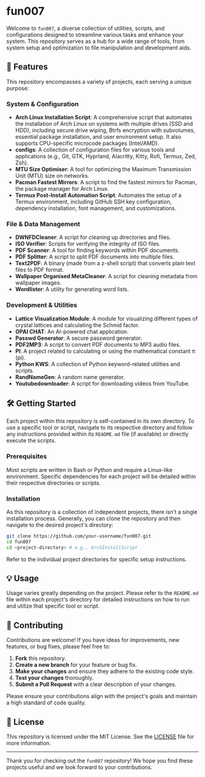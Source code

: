# fun007

Welcome to `fun007`, a diverse collection of utilities, scripts, and configurations designed to streamline various tasks and enhance your system. This repository serves as a hub for a wide range of tools, from system setup and optimization to file manipulation and development aids.

## 🚀 Features

This repository encompasses a variety of projects, each serving a unique purpose:

### System & Configuration
- **Arch Linux Installation Script**: A comprehensive script that automates the installation of Arch Linux on systems with multiple drives (SSD and HDD), including secure drive wiping, Btrfs encryption with subvolumes, essential package installation, and user environment setup. It also supports CPU-specific microcode packages (Intel/AMD).
- **configs**: A collection of configuration files for various tools and applications (e.g., Git, GTK, Hyprland, Alacritty, Kitty, Rofi, Termux, Zed, Zsh).
- **MTU Size Optimiser**: A tool for optimizing the Maximum Transmission Unit (MTU) size on networks.
- **Pacman Fastest Mirrors**: A script to find the fastest mirrors for Pacman, the package manager for Arch Linux.
- **Termux Post-Install Automation Script**: Automates the setup of a Termux environment, including GitHub SSH key configuration, dependency installation, font management, and customizations.

### File & Data Management
- **DWNFDCleaner**: A script for cleaning up directories and files.
- **ISO Verifier**: Scripts for verifying the integrity of ISO files.
- **PDF Scanner**: A tool for finding keywords within PDF documents.
- **PDF Splitter**: A script to split PDF documents into multiple files.
- **Text2PDF**: A binary (made from a z-shell script) that converts plain text files to PDF format.
- **Wallpaper Organised MetaCleaner**: A script for cleaning metadata from wallpaper images.
- **Wordlister**: A utility for generating word lists.

### Development & Utilities
- **Lattice Visualization Module**: A module for visualizing different types of crystal lattices and calculating the Schmid factor.
- **OPAI CHAT**: An AI-powered chat application.
- **Passwd Generator**: A secure password generator.
- **PDF2MP3**: A script to convert PDF documents to MP3 audio files.
- **PI**: A project related to calculating or using the mathematical constant π (pi).
- **Python KWS**: A collection of Python keyword-related utilities and scripts.
- **RandNameGen**: A random name generator.
- **Youtubedownloader**: A script for downloading videos from YouTube.

## 🛠️ Getting Started

Each project within this repository is self-contained in its own directory. To use a specific tool or script, navigate to its respective directory and follow any instructions provided within its `README.md` file (if available) or directly execute the scripts.

### Prerequisites

Most scripts are written in Bash or Python and require a Linux-like environment. Specific dependencies for each project will be detailed within their respective directories or scripts.

### Installation

As this repository is a collection of independent projects, there isn't a single installation process. Generally, you can clone the repository and then navigate to the desired project's directory:

```bash
git clone https://github.com/your-username/fun007.git
cd fun007
cd <project-directory> # e.g., ArchInstallScript
```

Refer to the individual project directories for specific setup instructions.

## 💡 Usage

Usage varies greatly depending on the project. Please refer to the `README.md` file within each project's directory for detailed instructions on how to run and utilize that specific tool or script.

## 🤝 Contributing

Contributions are welcome! If you have ideas for improvements, new features, or bug fixes, please feel free to:

1.  **Fork** this repository.
2.  **Create a new branch** for your feature or bug fix.
3.  **Make your changes** and ensure they adhere to the existing code style.
4.  **Test your changes** thoroughly.
5.  **Submit a Pull Request** with a clear description of your changes.

Please ensure your contributions align with the project's goals and maintain a high standard of code quality.

## 📄 License

This repository is licensed under the MIT License. See the [LICENSE](LICENSE) file for more information.

---

Thank you for checking out the `fun007` repository! We hope you find these projects useful and we look forward to your contributions.